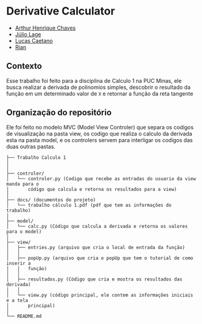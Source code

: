 # Derivative Calculator
 
 * [Arthur Henrique Chaves](https://github.com/AHChaves)
 * [Júlio Lage](https://github.com/JulioLage-Alx)
 * [Lucas Caetano](https://github.com/LRCaetanoM)
 * [Rian](https://github.com/rianpuc)

## Contexto

Esse trabalho foi feito para a disciplina de Calculo 1 na PUC Minas, ele busca 
realizar a derivada de polinomios simples, descobrir o resultado da função em um 
determinado valor de `X` e retornar a função da reta tangente

## Organização do repositório

Ele foi feito no modelo MVC (Model View Controler) que separa os codigos de 
visualização na pasta view, os codigo que realiza o calculo da derivada esta na 
pasta model, e os controlers servem para interligar os codigos das duas outras 
pastas.

```
├── Trabalho Calculo 1
│
│
├── controler/
│   └── controler.py (Codigo que recebe as entradas do usuario da view manda para o
│       código que calcula e retorna os resultados para a view)
│
├── docs/ (documentos do projeto)
│   └── trabalho cálculo 1.pdf (pdf que tem as informações do trabalho)
│
├── model/ 
│   └── calc.py (Código que calcula a derivada e retorna os valores para o model)
│
├── view/ 
│   ├── entries.py (arquivo que cria o local de entrada da função)
│   │
│   ├── popUp.py (arquivo que cria o popUp que tem o tutorial de como inserir a 
│   │   função)
│   │
│   ├── resultados.py (Código que cria e mostra os resultados das derivada)
│   │
│   └── view.py (código principal, ele contem as informações iniciais e a tela 
│       principal)
│
└── README.md

```